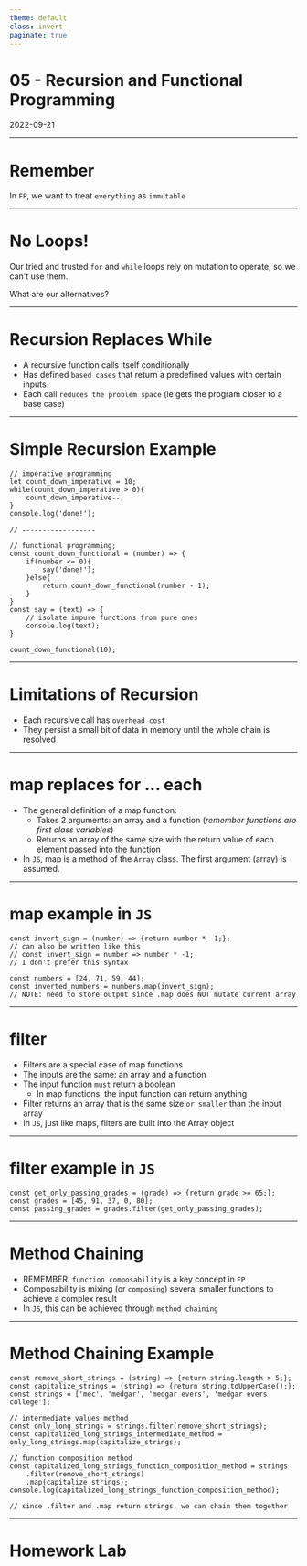 ```yaml
---
theme: default
class: invert
paginate: true
---
```


# 05 - Recursion and Functional Programming
2022-09-21

---

# Remember

In `FP`, we want to treat `everything` as `immutable`

---

# No Loops!

Our tried and trusted `for` and `while` loops rely on mutation to operate, so we can't use them.

What are our alternatives?

---

# Recursion Replaces While

- A recursive function calls itself conditionally
- Has defined `based cases` that return a predefined values with certain inputs
- Each call `reduces the problem space` (ie gets the program closer to a base case)

---

# Simple Recursion Example

```
// imperative programming
let count_down_imperative = 10;
while(count_down_imperative > 0){
	count_down_imperative--;
}
console.log('done!');

// ------------------

// functional programming;
const count_down_functional = (number) => {
	if(number <= 0){
		say('done!');
	}else{
		return count_down_functional(number - 1);
	}
}
const say = (text) => {
	// isolate impure functions from pure ones
	console.log(text);
}

count_down_functional(10);
```

---

# Limitations of Recursion

- Each recursive call has `overhead cost`
- They persist a small bit of data in memory until the whole chain is resolved

---

# map replaces for ... each

- The general definition of a map function:
  - Takes 2 arguments: an array and a function (*remember functions are first class variables*)
  - Returns an array of the same size with the return value of each element passed into the function
- In `JS`, map is a method of the `Array` class. The first argument (array) is assumed.

---

# map example in `JS`

```
const invert_sign = (number) => {return number * -1;};
// can also be written like this
// const invert_sign = number => number * -1;
// I don't prefer this syntax

const numbers = [24, 71, 59, 44];
const inverted_numbers = numbers.map(invert_sign);
// NOTE: need to store output since .map does NOT mutate current array

```

---

# filter

- Filters are a special case of map functions
- The inputs are the same: an array and a function
- The input function `must` return a boolean
  - In map functions, the input function can return anything
- Filter returns an array that is the same size `or smaller` than the input array
- In `JS`, just like maps, filters are built into the Array object

---

# filter example in `JS`

```
const get_only_passing_grades = (grade) => {return grade >= 65;};
const grades = [45, 91, 37, 0, 80];
const passing_grades = grades.filter(get_only_passing_grades);
```

---

# Method Chaining

- REMEMBER: `function composability` is a key concept in `FP`
- Composability is mixing (or `composing`) several smaller functions to achieve a complex result
- In `JS`, this can be achieved through `method chaining`

---

# Method Chaining Example

```
const remove_short_strings = (string) => {return string.length > 5;};
const capitalize_strings = (string) => {return string.toUpperCase();};
const strings = ['mec', 'medgar', 'medgar evers', 'medgar evers college'];

// intermediate values method
const only_long_strings = strings.filter(remove_short_strings);
const capitalized_long_strings_intermediate_method = only_long_strings.map(capitalize_strings);

// function composition method
const capitalized_long_strings_function_composition_method = strings
	.filter(remove_short_strings)
	.map(capitalize_strings);
console.log(capitalized_long_strings_function_composition_method);

// since .filter and .map return strings, we can chain them together
```

---

# Homework Lab
